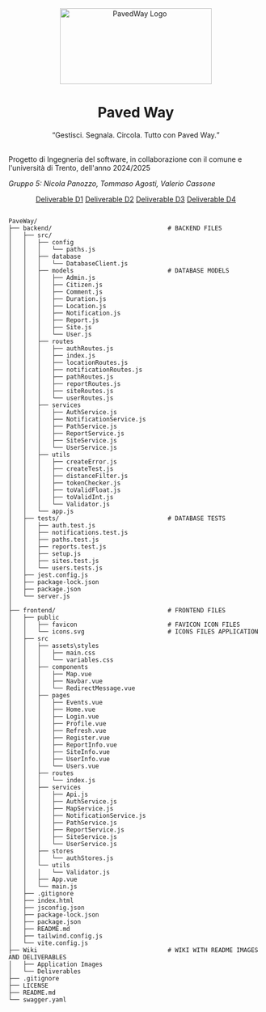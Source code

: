<div align="center">
<img src=".\Wiki\Application Images\PavedWay_Solo_Logo.png" alt="PavedWay Logo" height="150px" width="300px"></img>
<h1>Paved Way</h1>
</div>
<div align="center">
<q>Gestisci. Segnala. Circola. Tutto con Paved Way.</q>
</div>
<div>
<br>
<p>Progetto di Ingegneria del software, in collaborazione con il comune e l'università di Trento, dell'anno 2024/2025</p>
<p><i>Gruppo 5: Nicola Panozzo, Tommaso Agosti, Valerio Cassone</i></p>
</div>
<div align="center">
<a href=".\Wiki\Deliverables\D1\D1Gruppo5.pdf">Deliverable D1</a>
<a href=".\Wiki\Deliverables\D2\D2Gruppo5.pdf">Deliverable D2</a>
<a href=".\Wiki\Deliverables\D3\D3Gruppo5.pdf">Deliverable D3</a>
<a href=".\Wiki\Deliverables\D4\D4Gruppo5.pdf">Deliverable D4</a>
</div>
<div>
<pre class="notranslate"><code>
PaveWay/
├── backend/                                # BACKEND FILES
│   ├── src/         
│   │   ├── config
│   │   │   └── paths.js
│   │   ├── database
│   │   │   └── DatabaseClient.js
│   │   ├── models                          # DATABASE MODELS
│   │   │   ├── Admin.js
│   │   │   ├── Citizen.js
│   │   │   ├── Comment.js
│   │   │   ├── Duration.js
│   │   │   ├── Location.js
│   │   │   ├── Notification.js
│   │   │   ├── Report.js
│   │   │   ├── Site.js
│   │   │   └── User.js
│   │   ├── routes
│   │   │   ├── authRoutes.js
│   │   │   ├── index.js
│   │   │   ├── locationRoutes.js
│   │   │   ├── notificationRoutes.js
│   │   │   ├── pathRoutes.js
│   │   │   ├── reportRoutes.js
│   │   │   ├── siteRoutes.js
│   │   │   └── userRoutes.js
│   │   ├── services
│   │   │   ├── AuthService.js
│   │   │   ├── NotificationService.js
│   │   │   ├── PathService.js
│   │   │   ├── ReportService.js
│   │   │   ├── SiteService.js
│   │   │   └── UserService.js
│   │   ├── utils
│   │   │   ├── createError.js
│   │   │   ├── createTest.js
│   │   │   ├── distanceFilter.js
│   │   │   ├── tokenChecker.js
│   │   │   ├── toValidFloat.js
│   │   │   ├── toValidInt.js
│   │   │   └── Validator.js
│   │   └── app.js
│   ├── tests/                              # DATABASE TESTS
│   │   ├── auth.test.js
│   │   ├── notifications.test.js
│   │   ├── paths.test.js
│   │   ├── reports.test.js
│   │   ├── setup.js
│   │   ├── sites.test.js
│   │   └── users.tests.js
│   ├── jest.config.js
│   ├── package-lock.json
│   ├── package.json
│   └── server.js
│
├── frontend/                               # FRONTEND FILES
│   ├── public
│   │   ├── favicon                         # FAVICON ICON FILES
│   │   └── icons.svg                       # ICONS FILES APPLICATION 
│   ├── src
│   │   ├── assets\styles
│   │   │   ├── main.css
│   │   │   └── variables.css
│   │   ├── components
│   │   │   ├── Map.vue
│   │   │   ├── Navbar.vue
│   │   │   └── RedirectMessage.vue
│   │   ├── pages
│   │   │   ├── Events.vue
│   │   │   ├── Home.vue
│   │   │   ├── Login.vue
│   │   │   ├── Profile.vue
│   │   │   ├── Refresh.vue
│   │   │   ├── Register.vue
│   │   │   ├── ReportInfo.vue
│   │   │   ├── SiteInfo.vue
│   │   │   ├── UserInfo.vue
│   │   │   └── Users.vue
│   │   ├── routes
│   │   │   └── index.js
│   │   ├── services
│   │   │   ├── Api.js
│   │   │   ├── AuthService.js
│   │   │   ├── MapService.js
│   │   │   ├── NotificationService.js
│   │   │   ├── PathService.js
│   │   │   ├── ReportService.js
│   │   │   ├── SiteService.js
│   │   │   └── UserService.js
│   │   ├── stores
│   │   │   └── authStores.js
│   │   └── utils
│   │   │   └── Validator.js
│   │   ├── App.vue
│   │   └── main.js
│   ├── .gitignore
│   ├── index.html
│   ├── jsconfig.json
│   ├── package-lock.json
│   ├── package.json
│   ├── README.md
│   ├── tailwind.config.js
│   └── vite.config.js
├── Wiki                                    # WIKI WITH README IMAGES AND DELIVERABLES
│   ├── Application Images
│   └── Deliverables
├── .gitignore
├── LICENSE
├── README.md
└── swagger.yaml
</code></pre>
</div>
